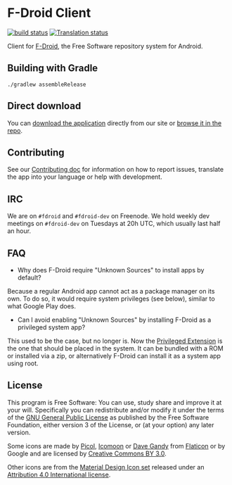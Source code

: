 # F-Droid Client

[![build status](https://gitlab.com/fdroid/fdroidclient/badges/master/build.svg)](https://gitlab.com/fdroid/fdroidclient/builds)
[![Translation status](https://hosted.weblate.org/widgets/f-droid/-/svg-badge.svg)](https://hosted.weblate.org/engage/f-droid/)

Client for [F-Droid](https://f-droid.org), the Free Software repository system
for Android.

## Building with Gradle

    ./gradlew assembleRelease

## Direct download

You can [download the application](https://f-droid.org/FDroid.apk) directly
from our site or [browse it in the repo](https://f-droid.org/app/org.fdroid.fdroid).

## Contributing

See our [Contributing doc](CONTRIBUTING.md) for information on how to report
issues, translate the app into your language or help with development.

## IRC

We are on `#fdroid` and `#fdroid-dev` on Freenode. We hold weekly dev meetings
on `#fdroid-dev` on Tuesdays at 20h UTC, which usually last half an hour.

## FAQ

* Why does F-Droid require "Unknown Sources" to install apps by default?

Because a regular Android app cannot act as a package manager on its
own. To do so, it would require system privileges (see below), similar
to what Google Play does.

* Can I avoid enabling "Unknown Sources" by installing F-Droid as a
  privileged system app?

This used to be the case, but no longer is. Now the [Privileged
Extension](Privileged-Extension/) is the one that should be placed in
the system. It can be bundled with a ROM or installed via a zip, or
alternatively F-Droid can install it as a system app using root.

## License

This program is Free Software: You can use, study share and improve it at your
will. Specifically you can redistribute and/or modify it under the terms of the
[GNU General Public License](https://www.gnu.org/licenses/gpl.html) as
published by the Free Software Foundation, either version 3 of the License, or
(at your option) any later version.

Some icons are made by [Picol](http://www.flaticon.com/authors/picol),
[Icomoon](http://www.flaticon.com/authors/icomoon) or
[Dave Gandy](http://www.flaticon.com/authors/dave-gandy) from
[Flaticon](http://www.flaticon.com) or by Google and are licensed by
[Creative Commons BY 3.0](https://creativecommons.org/licenses/by/3.0/).

Other icons are from the
[Material Design Icon set](https://github.com/google/material-design-icons)
released under an
[Attribution 4.0 International license](https://creativecommons.org/licenses/by/4.0/).
